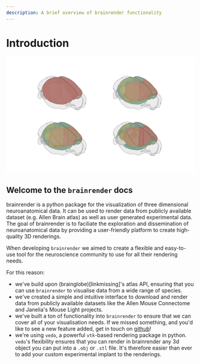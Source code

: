 ```yaml
---
description: A brief overview of brainrender functionality
---
```


# Introduction

![](.gitbook/assets/aba%20%281%29.png)

## Welcome to the `brainrender` docs

brainrender is a python package for the visualization of three dimensional neuroanatomical data. It can be used to render data from publicly available dataset \(e.g. Allen Brain atlas\) as well as user generated experimental data. The goal of brainrender is to faciliate the exploration and dissemination of neuroanatomical data by providing a user-friendly platform to create high-quality 3D renderings.

When developing `brainrender` we aimed to create a flexible and easy-to-use tool for the neuroscience community to use for all their rendering needs.

For this reason:

* we've build upon \(brainglobe\)\[linkmissing\]'s atlas API, ensuring that you can use `brainrender` to visualise data from a wide range of species. 
* we've created a simple and intuitive interface to download and render data from publicly available datasets like the Allen Mouse Connectome and Janelia's Mouse Light projects.
* we've built a ton of functionality into `brainrender` to ensure that we can cover all of your visualisation needs. If we missed something, and you'd like to see a new feature added, get in touch on [github](https://github.com/BrancoLab/BrainRender)!
* we're using `vedo`, a powerful `vtk`-based rendering package in python. `vedo`'s flexibility ensures that you can render in brainrender any 3d object you can put into a `.obj` or `.stl` file. It's therefore easier than ever to add your custom experimental implant to the renderings. 

